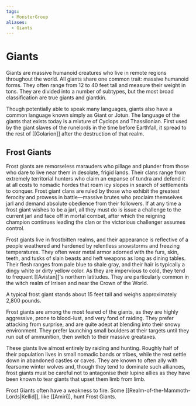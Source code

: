 ```yaml
---
tags:
  - MonsterGroup
aliases:
  - Giants
---
```

# Giants
Giants are massive humanoid creatures who live in remote regions throughout the world. All giants share one common trait: massive humanoid forms. They often range from 12 to 40 feet tall and measure their weight in tons. They are divided into a number of subtypes, but the most broad classification are true giants and giantkin.

Though potentially able to speak many languages, giants also have a common language known simply as Giant or Jotun. The language of the giants that exists today is a mixture of Cyclops and Thassilonian. First used by the giant slaves of the runelords in the time before Earthfall, it spread to the rest of [[Golarion]] after the destruction of that realm.
## Frost Giants
Frost giants are remorseless marauders who pillage and plunder from those who dare to live near them in desolate, frigid lands. Their clans range from extremely territorial hunters who claim an expanse of tundra and defend it at all costs to nomadic hordes that roam icy slopes in search of settlements to conquer. Frost giant clans are ruled by those who exhibit the greatest ferocity and prowess in battle—massive brutes who proclaim themselves jarl and demand absolute obedience from their followers. If at any time a frost giant wishes to be a jarl, all they must do is issue a challenge to the current jarl and face off in mortal combat, after which the reigning champion continues leading the clan or the victorious challenger assumes control.

Frost giants live in frostbitten realms, and their appearance is reflective of a people weathered and hardened by relentless snowstorms and freezing temperatures. They often wear metal armor adorned with the furs, skin, teeth, and tusks of slain beasts and heft weapons as long as dining tables. Their flesh ranges from pale blue to shale gray, and their hair is typically a dingy white or dirty yellow color. As they are impervious to cold, they tend to frequent [[Avistan]]'s northern latitudes. They are particularly common in the witch realm of Irrisen and near the Crown of the World.

A typical frost giant stands about 15 feet tall and weighs approximately 2,800 pounds.

Frost giants are among the most feared of the giants, as they are highly aggressive, prone to blood-lust, and very fond of raiding. They prefer attacking from surprise, and are quite adept at blending into their snowy environment. They prefer launching small boulders at their targets until they run out of ammunition, then switch to their massive greataxes.

These giants live almost entirely by raiding and hunting. Roughly half of their population lives in small nomadic bands or tribes, while the rest settle down in abandoned castles or caves. They are known to often ally with fearsome winter wolves and, though they tend to dominate such alliances, frost giants must be careful not to antagonise their lupine allies as they have been known to tear giants that upset them limb from limb.

Frost Giants often have a weakness to fire. Some [[Realm-of-the-Mammoth-Lords|Kellid]], like [[Amiri]], hunt Frost Giants.